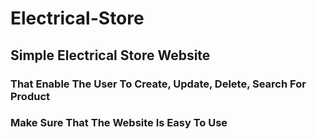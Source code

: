# Electrical-Store

## Simple Electrical Store Website

### That Enable The User To Create, Update, Delete, Search For Product

### Make Sure That The Website Is Easy To Use
